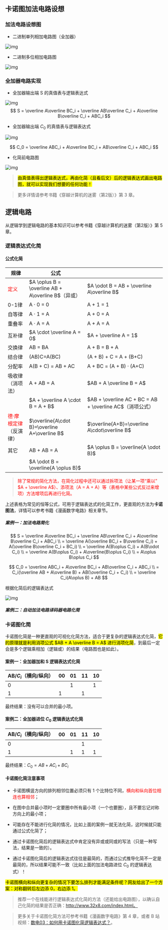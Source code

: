 ## 卡诺图加法电路设想

### 加法电路设想图

- 二进制单列相加电路图（全加器）

![img](17915b8a03087219.jpg)

- 二进制多位相加电路图

![img](933aa283c233697f.jpg)

### 全加器电路实现

- 全加器输出端 S 的真值表与逻辑表达式

![img](b66b88e153074fad.jpg)
$$
S = \overline A\overline BC_i + \overline AB\overline C_i + A\overline B\overline C_i + ABC_i
$$

- 全加器输出端 $C_0$ 的真值表与逻辑表达式

![img](8087139d2a83b36f.jpg)

$$
C_0 = \overline ABC_i + A\overline BC_i + AB\overline C_i + ABC_i
$$


- 化简前电路图

![img](822464b671431bcd.jpg)



><mark>由真值表得出逻辑表达式，再由化简（且看后文）后的逻辑表达式画出电路图，就可以实现我们想要的任何功能！</mark>

> 更多详情请参考书籍《穿越计算机的迷雾（第2版）》第 3 章。

## 逻辑电路

从逻辑学到逻辑电路的基本知识可以参考书籍《穿越计算机的迷雾（第2版）》第 5 章。

### 逻辑表达式化简

#### 公式化简

| 规律                                           | 公式                                               |                                                          |
| ---------------------------------------------- | -------------------------------------------------- | -------------------------------------------------------- |
| <font color="red">定义</font>                  | $A \oplus B = \overline AB + A\overline B$（异或） | $A \odot B = AB + \overline A\overline B$                |
| 0-1律                                          | A · 0 = 0                                          | A + 1 = 1                                                |
| 自等律                                         | A · 1 = A                                          | A + 0 = A                                                |
| 重叠率                                         | A · A = A                                          | A + A = A                                                |
| 互补律                                         | $A \cdot \overline A = 0$                          | $A + \overline A = 1$                                    |
| 交换律                                         | AB = BA                                            | A + B = B + A                                            |
| 结合律                                         | (AB)C=A(BC)                                        | (A + B) + C = A + (B+C)                                  |
| 分配率                                         | A(B + C) = AB + AC                                 | A + BC = (A + B) · (A+C)                                 |
| 吸收律（消项法）                               | A + AB = A                                         | $AB + A \overline B = A$                                 |
|                                                | $A + \overline A \cdot B = A + B$                  | $AB + \overline AC + BC = AB + \overline AC$（消项公式） |
| <font color="red">德·摩根定律</font>（反演律） | $\overline{A\cdot B}=\overline A+\overline B$      | $\overline{A+B}=\overline A\cdot\overline B$             |
| 其它                                           | AB + AB = A                                        | $A \oplus B = \overline{A \odot B}$                      |
|                                                | $A \odot B = \overline{A \oplus B}$                |                                                          |

> <font color="red">除了常规的简化方法，在简化过程中还可以通过拆项法（让某一项“乘以” $A + \overline A$）、添项法（A = A + A）等（表格中某些公式反过来增项）方法增项后再进行化简。</font>

上述表格为常见的恒等公式，可用于逻辑表达式的化简工作，更直观的方法为**卡诺图法**，详情可以参考书籍《漫画数字电路》相关章节。

##### 案例一：加法电路简化

$$
S = \overline A\overline BC_i + \overline AB\overline C_i + A\overline B\overline C_i + ABC_i \\
= \overline A(\overline BC_i + B\overline C_i) + A(\overline B\overline C_i + BC_i) \\
= \overline A(B\oplus C_i) + A(B\odot C_i) \\
= \overline A(B\oplus C_i) + A\overline{B\oplus C_i} \\
= A\oplus B\oplus C_i
$$

$$
C_0 = \overline ABC_i + A\overline BC_i + AB\overline C_i + ABC_i \\
= C_i(\overline AB + A\overline B) + AB(\overline C_i + C_i) \\
= \overline C_i(A\oplus B) + AB
$$

根据化简后的逻辑表达式

![img](643d80f8c391118e-1701095098890-1.jpg)

##### 案例二：自动加法电路译码器电路化简



### 卡诺图化简

卡诺图化简是一种更直观的可视化化简方法，适合于更复杂的逻辑表达式化简，<mark>它的原理就是利用消项公式 $AB + A \overline B = A$ 进行消项化简</mark>，到最后一定会是多个逻辑乘相加（逻辑或）的结果（电路图也是如此）。

#### 案例一：全加器加和 S 逻辑表达式化简

| AB/$C_i$（横向/纵向） | 00   | 01   | 11   | 10   |
| --------------------- | ---- | ---- | ---- | ---- |
| 0                     |      | 1    |      | 1    |
| 1                     | 1    |      | 1    |      |

最终结果：没有可以合并的最小项。

#### 案例二：全加器进位 $C_0$ 逻辑表达式化简

| AB/$C_i$（横向/纵向） | 00   | 01   | 11   | 10   |
| --------------------- | ---- | ---- | ---- | ---- |
| 0                     |      |      | 1    |      |
| 1                     |      | 1    | 1    | 1    |

最终结果：$C_0 = AB + AC_i + BC_i$

#### 卡诺图化简注意事项

- 卡诺图横竖方向的排列相邻位置必须只有 1 个比特位不同，<font color="red">横向和纵向首位相连也算相邻</font>；

- 在图中合并最小项时一定要圈中所有最小项（一个也要圈），且不要忘记对称方向上的最小项；
- 可能存在不能进行化简的情况，比如上面的案例一就无法化简，这时候就只能通过公式化简了；

- 通过卡诺图化简后的逻辑表达式中肯定没有异或或同或的写法（只是一种写法，结果是一致的）。
- 通过卡诺图化简后的逻辑表达式往往是最简的，而通过公式推导化简不一定是最简的，所以结果可能不一致（比如上面的加法电路进位 $C_0$ 的逻辑表达式）！

<mark>卡诺图横向和纵向更复杂的情况下要怎么排列才能满足条件呢？网友给出了一个方案：对称翻转后左边添 0，右边添 1。</mark>

> 推荐一个在线能进行逻辑表达式化简的方法（还能给出电路图），以确认自己化简的结果是否正确：http://www.32x8.com/index.html。

> 更多关于卡诺图化简方法可参考书籍《漫画数字电路》第 4 章，或者 B 站视频：[数电03：如何用卡诺图化简逻辑表达式？](https://www.bilibili.com/video/BV1eF411G7Q1/?vd_source=dce3f373388029c0a3fabf314b1636be)。
